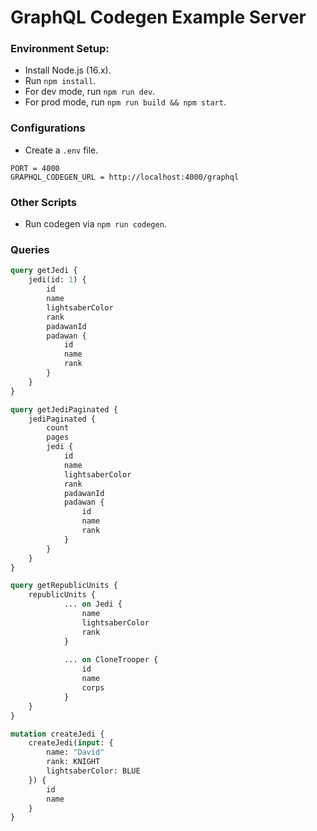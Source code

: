 # GraphQL Codegen Example Server

### Environment Setup:
* Install Node.js (16.x).
* Run `npm install`.
* For dev mode, run `npm run dev`.
* For prod mode, run `npm run build && npm start`.

### Configurations
* Create a `.env` file.
```
PORT = 4000
GRAPHQL_CODEGEN_URL = http://localhost:4000/graphql
```

### Other Scripts
* Run codegen via `npm run codegen`. 

### Queries
```graphql
query getJedi {
	jedi(id: 1) {
		id
		name
		lightsaberColor
		rank
		padawanId
		padawan {
			id
			name
			rank
		}
	}
}

query getJediPaginated {
	jediPaginated {
		count
		pages
		jedi {
			id
			name
			lightsaberColor
			rank
			padawanId
			padawan {
				id
				name
				rank
			}
		}
	}
}

query getRepublicUnits {
	republicUnits {
			... on Jedi {
				name
				lightsaberColor
				rank
			}
			
			... on CloneTrooper {
				id
				name
				corps
			}
	}
}

mutation createJedi {
	createJedi(input: {
		name: "David"
		rank: KNIGHT
		lightsaberColor: BLUE
	}) {
		id
		name
	}
}
```
